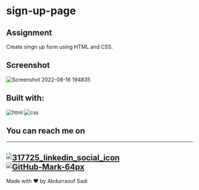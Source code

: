 # sign-up-page

## Assignment 
Create singn up form using HTML and CSS.

## Screenshot
![Screenshot 2022-08-16 194835](https://user-images.githubusercontent.com/89751266/185023640-3e7f858d-c9d4-4932-a1ed-81c8a49cdf8f.png)

## Built with:
![html](https://img.shields.io/badge/-HTML5-E34F26?logo=html5&logoColor=white&logoWidth=30)
![css](https://img.shields.io/badge/-CSS3-1572B6?logo=css3&logoColor=white&logoWidth=30)

## You can reach me on
---
[![317725_linkedin_social_icon](https://user-images.githubusercontent.com/89751266/140631331-e97c3a6d-52f7-4d12-b38f-33ca5a2fad7d.png)][1]
[![GitHub-Mark-64px](https://user-images.githubusercontent.com/89751266/140631675-21779441-b105-4714-a99d-1785de17d460.png)][2]
---
[1]: https://www.linkedin.com/in/abdurraouf-sadi/
[2]: https://github.com/asadi80

Made with ❤️ by Abdurraouf Sadi
